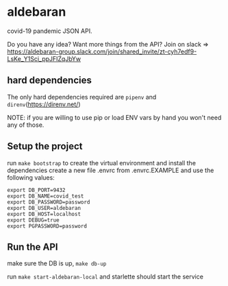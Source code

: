 # aldebaran
covid-19 pandemic JSON API.

Do you have any idea? Want more things from the API? Join on slack => https://aldebaran-group.slack.com/join/shared_invite/zt-cyh7edf9-LsKe_Y1Sci_ppJFIZqJbYw

## hard dependencies
The only hard dependencies required are `pipenv` and `direnv`(https://direnv.net/)

NOTE: if you are willing to use pip or load ENV vars by hand you won't need any of those.

## Setup the project
run `make bootstrap` to create the virtual environment and install the dependencies
create a new file .envrc from .envrc.EXAMPLE and use the following values:
```
export DB_PORT=9432
export DB_NAME=covid_test
export DB_PASSWORD=password
export DB_USER=aldebaran
export DB_HOST=localhost
export DEBUG=true
export PGPASSWORD=password
```

## Run the API
make sure the DB is up, `make db-up`

run `make start-aldebaran-local` and starlette should start the service
